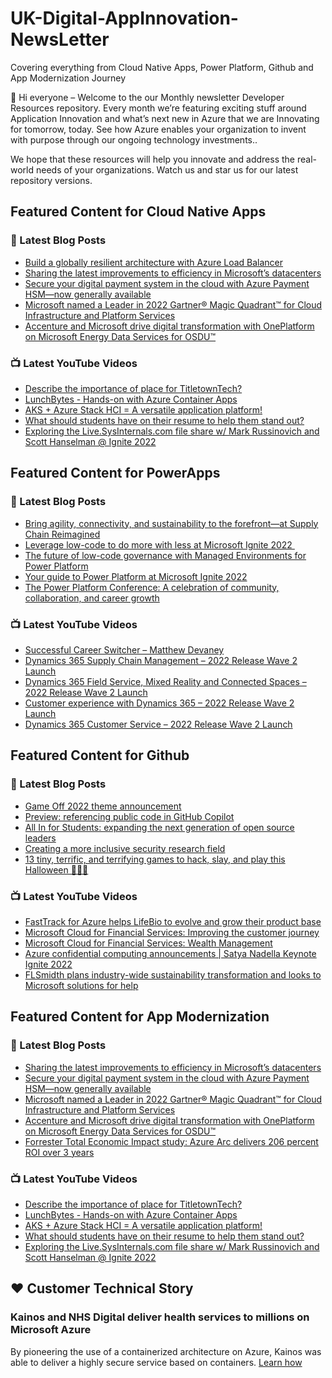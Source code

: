 # UK-Digital-AppInnovation-NewsLetter

Covering everything from Cloud Native Apps, Power Platform, Github and App Modernization Journey

👋 Hi everyone – Welcome to the our Monthly newsletter Developer Resources repository. Every month we’re featuring exciting stuff around Application Innovation and what’s next new in Azure that we are Innovating for tomorrow, today. See how Azure enables your organization to invent with purpose through our ongoing technology investments..


We hope that these resources will help you innovate and address the real-world needs of your organizations. Watch us and star us for our latest repository versions.

## Featured Content for Cloud Native Apps


### 📝 Latest Blog Posts

    
<!-- BLOGCNA:START -->
- [Build a globally resilient architecture with Azure Load Balancer](https://azure.microsoft.com/blog/build-a-globally-resilient-architecture-with-azure-load-balancer-2/)
- [Sharing the latest improvements to efficiency in Microsoft’s datacenters](https://azure.microsoft.com/blog/sharing-the-latest-improvements-to-efficiency-in-microsoft-s-datacenters/)
- [Secure your digital payment system in the cloud with Azure Payment HSM—now generally available](https://azure.microsoft.com/blog/secure-your-digital-payment-system-in-the-cloud-with-azure-payment-hsm-now-generally-available/)
- [Microsoft named a Leader in 2022 Gartner® Magic Quadrant™ for Cloud Infrastructure and Platform Services](https://azure.microsoft.com/blog/microsoft-named-a-leader-in-2022-gartner-magic-quadrant-for-cloud-infrastructure-and-platform-services/)
- [Accenture and Microsoft drive digital transformation with OnePlatform on Microsoft Energy Data Services for OSDU™](https://azure.microsoft.com/blog/accenture-and-microsoft-drive-digital-transformation-with-oneplatform-on-microsoft-energy-data-services-for-osdu/)
<!-- BLOGCNA:END -->

### 📺 Latest YouTube Videos

 
<!-- YOUTUBECNA:START -->
- [Describe the importance of place for TitletownTech?](https://www.youtube.com/watch?v=u-PpG7zXaN4)
- [LunchBytes - Hands-on with Azure Container Apps](https://www.youtube.com/watch?v=OXA4pi5i740)
- [AKS + Azure Stack HCI = A versatile application platform!](https://www.youtube.com/watch?v=1d4tvqbTo3M)
- [What should students have on their resume to help them stand out?](https://www.youtube.com/watch?v=zmd-SR1teJU)
- [Exploring the Live.SysInternals.com file share w/ Mark Russinovich and Scott Hanselman @ Ignite 2022](https://www.youtube.com/watch?v=Uyg2rxT8sRY)
<!-- YOUTUBECNA:END -->

##  Featured Content for PowerApps
### 📝 Latest Blog Posts
<!-- BLOGPOWER:START -->
- [Bring agility, connectivity, and sustainability to the forefront—at Supply Chain Reimagined](https://cloudblogs.microsoft.com/dynamics365/bdm/2022/10/27/bring-agility-connectivity-and-sustainability-to-the-forefront-at-supply-chain-reimagined/)
- [Leverage low-code to do more with less at Microsoft Ignite 2022 ](https://cloudblogs.microsoft.com/powerplatform/2022/10/12/leverage-low-code-to-do-more-with-less-at-microsoft-ignite-2022/)
- [The future of low-code governance with Managed Environments for Power Platform](https://cloudblogs.microsoft.com/powerplatform/2022/10/12/the-future-of-low-code-governance-with-managed-environments-for-power-platform/)
- [Your guide to Power Platform at Microsoft Ignite 2022](https://cloudblogs.microsoft.com/powerplatform/2022/10/05/your-guide-to-power-platform-at-microsoft-ignite-2022/)
- [The Power Platform Conference: A celebration of community, collaboration, and career growth](https://cloudblogs.microsoft.com/powerplatform/2022/09/20/the-power-platform-conference-a-celebration-of-community-collaboration-and-career-growth/)
<!-- BLOGPOWER:END -->
 ### 📺 Latest YouTube Videos
    
<!-- YOUTUBEPOWER:START -->
- [Successful Career Switcher – Matthew Devaney](https://www.youtube.com/watch?v=o-dIRVcciTs)
- [Dynamics 365 Supply Chain Management – 2022 Release Wave 2 Launch](https://www.youtube.com/watch?v=uLHTyCwu6z8)
- [Dynamics 365 Field Service, Mixed Reality and Connected Spaces – 2022 Release Wave 2 Launch](https://www.youtube.com/watch?v=sB_k0Tpok60)
- [Customer experience with Dynamics 365 – 2022 Release Wave 2 Launch](https://www.youtube.com/watch?v=Bt259-mywFU)
- [Dynamics 365 Customer Service – 2022 Release Wave 2 Launch](https://www.youtube.com/watch?v=LUMsRutA77c)
<!-- YOUTUBEPOWER:END -->

##  Featured Content for Github
### 📝 Latest Blog Posts
<!-- BLOGGITHUB:START -->
- [Game Off 2022 theme announcement](https://github.blog/2022-11-01-game-off-2022-theme-announcement/)
- [Preview: referencing public code in GitHub Copilot](https://github.blog/2022-11-01-preview-referencing-public-code-in-github-copilot/)
- [All In for Students: expanding the next generation of open source leaders](https://github.blog/2022-11-01-all-in-for-students-expanding-the-next-generation-of-open-source-leaders/)
- [Creating a more inclusive security research field](https://github.blog/2022-10-31-creating-a-more-inclusive-security-research-field/)
- [13 tiny, terrific, and terrifying games to hack, slay, and play this Halloween 🧛🏻‍♀️](https://github.blog/2022-10-29-thirteen-tiny-terrific-and-terrifying-games-to-hack-slay-and-play-this-halloween/)
<!-- BLOGGITHUB:END -->
### 📺 Latest YouTube Videos
<!-- YOUTUBEGITHUB:START -->
- [FastTrack for Azure helps LifeBio to evolve and grow their product base](https://www.youtube.com/watch?v=2dmzv4R_Kls)
- [Microsoft Cloud for Financial Services: Improving the customer journey](https://www.youtube.com/watch?v=CjUbQe1ys0c)
- [Microsoft Cloud for Financial Services: Wealth Management](https://www.youtube.com/watch?v=5JW9F8g7_6s)
- [Azure confidential computing announcements | Satya Nadella Keynote Ignite 2022](https://www.youtube.com/watch?v=ulNtbG_EZUI)
- [FLSmidth plans industry-wide sustainability transformation and looks to Microsoft solutions for help](https://www.youtube.com/watch?v=V5Br8Xv4BNE)
<!-- YOUTUBEGITHUB:END -->
##  Featured Content for App Modernization
### 📝 Latest Blog Posts
<!-- BLOGAPPMOD:START -->
- [Sharing the latest improvements to efficiency in Microsoft’s datacenters](https://azure.microsoft.com/blog/sharing-the-latest-improvements-to-efficiency-in-microsoft-s-datacenters/)
- [Secure your digital payment system in the cloud with Azure Payment HSM—now generally available](https://azure.microsoft.com/blog/secure-your-digital-payment-system-in-the-cloud-with-azure-payment-hsm-now-generally-available/)
- [Microsoft named a Leader in 2022 Gartner® Magic Quadrant™ for Cloud Infrastructure and Platform Services](https://azure.microsoft.com/blog/microsoft-named-a-leader-in-2022-gartner-magic-quadrant-for-cloud-infrastructure-and-platform-services/)
- [Accenture and Microsoft drive digital transformation with OnePlatform on Microsoft Energy Data Services for OSDU™](https://azure.microsoft.com/blog/accenture-and-microsoft-drive-digital-transformation-with-oneplatform-on-microsoft-energy-data-services-for-osdu/)
- [Forrester Total Economic Impact study: Azure Arc delivers 206 percent ROI over 3 years](https://azure.microsoft.com/blog/forrester-total-economic-impact-study-azure-arc-delivers-206-percent-roi-over-3-years/)
<!-- BLOGAPPMOD:END -->
### 📺 Latest YouTube Videos
<!-- YOUTUBEAPPMOD:START -->
- [Describe the importance of place for TitletownTech?](https://www.youtube.com/watch?v=u-PpG7zXaN4)
- [LunchBytes - Hands-on with Azure Container Apps](https://www.youtube.com/watch?v=OXA4pi5i740)
- [AKS + Azure Stack HCI = A versatile application platform!](https://www.youtube.com/watch?v=1d4tvqbTo3M)
- [What should students have on their resume to help them stand out?](https://www.youtube.com/watch?v=zmd-SR1teJU)
- [Exploring the Live.SysInternals.com file share w/ Mark Russinovich and Scott Hanselman @ Ignite 2022](https://www.youtube.com/watch?v=Uyg2rxT8sRY)
<!-- YOUTUBEAPPMOD:END -->


## ♥️ Customer Technical Story 

### Kainos and NHS Digital deliver health services to millions on Microsoft Azure

By pioneering the use of a containerized architecture on Azure, Kainos was able to deliver a highly secure service based on containers. [Learn how](https://customers.microsoft.com/en-us/story/1368348549535774520-kainos-and-nhs-digital-deliver-health-services-to-millions-on-microsoft-azure)

